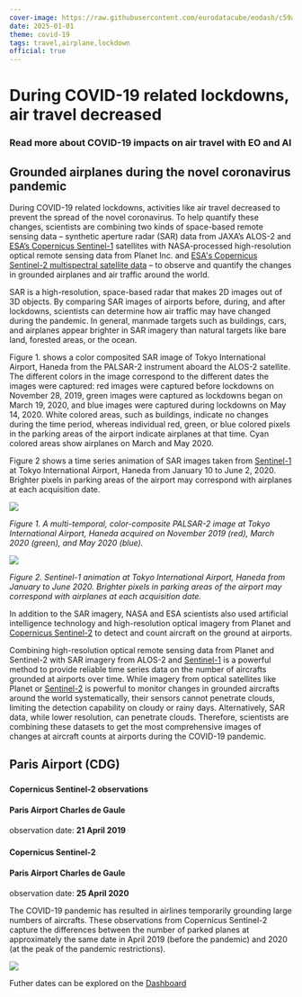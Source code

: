 ```yaml
---
cover-image: https://raw.githubusercontent.com/eurodatacube/eodash/c59adc7d580c6ced1f85a44c5bdd18bf94b3c9ee/app/public/data/trilateral/Esa_Nasa_jaxa_covid19_cover_V3.jpg
date: 2025-01-01
theme: covid-19
tags: travel,airplane,lockdown
official: true
---
```


#  During COVID-19 related lockdowns, air travel decreased<!--{ as="img" mode="hero" src="https://raw.githubusercontent.com/eurodatacube/eodash/c59adc7d580c6ced1f85a44c5bdd18bf94b3c9ee/app/public/data/trilateral/Esa_Nasa_jaxa_covid19_cover_V3.jpg" }-->
### Read more about COVID-19 impacts on air travel with EO and AI <!--{ style="font-size:1.5rem;opacity:0.7;margin-top:1rem;" }-->

## Grounded airplanes during the novel coronavirus pandemic

During COVID-19 related lockdowns, activities like air travel decreased to prevent the spread of the novel coronavirus. To help quantify these changes, scientists are combining two kinds of space-based remote sensing data – synthetic aperture radar (SAR) data from JAXA’s ALOS-2 and [ESA’s Copernicus Sentinel-1](https://sentinel.esa.int/web/sentinel/missions/sentinel-1) satellites with NASA-processed high-resolution optical remote sensing data from Planet Inc. and [ESA's Copernicus Sentinel-2 multispectral satellite data](https://sentinel.esa.int/web/sentinel/missions/sentinel-2) – to observe and quantify the changes in grounded airplanes and air traffic around the world.

SAR is a high-resolution, space-based radar that makes 2D images out of 3D objects. By comparing SAR images of airports before, during, and after lockdowns, scientists can determine how air traffic may have changed during the pandemic. In general, manmade targets such as buildings, cars, and airplanes appear brighter in SAR imagery than natural targets like bare land, forested areas, or the ocean.

Figure 1. shows a color composited SAR image of Tokyo International Airport, Haneda from the PALSAR-2 instrument aboard the ALOS-2 satellite. The different colors in the image correspond to the different dates the images were captured: red images were captured before lockdowns on November 28, 2019, green images were captured as lockdowns began on March 19, 2020, and blue images were captured during lockdowns on May 14, 2020. White colored areas, such as buildings, indicate no changes during the time period, whereas individual red, green, or blue colored pixels in the parking areas of the airport indicate airplanes at that time. Cyan colored areas show airplanes on March and May 2020.

Figure 2 shows a time series animation of SAR images taken from [Sentinel-1](https://sentinel.esa.int/web/sentinel/missions/sentinel-1) at Tokyo International Airport, Haneda from January 10 to June 2, 2020. Brighter pixels in parking areas of the airport may correspond with airplanes at each acquisition date.

![](https://raw.githubusercontent.com/eurodatacube/eodash/c59adc7d580c6ced1f85a44c5bdd18bf94b3c9ee/app/public/data/trilateral/JP01-E8_Fig1.png)

*Figure 1. A multi-temporal, color-composite PALSAR-2 image at Tokyo International Airport, Haneda acquired on November 2019 (red), March 2020 (green), and May 2020 (blue).*

![](https://raw.githubusercontent.com/eurodatacube/eodash/c59adc7d580c6ced1f85a44c5bdd18bf94b3c9ee/app/public/data/trilateral/JP01-E13b_Animation.gif)

*Figure 2. Sentinel-1 animation at Tokyo International Airport, Haneda from January to June 2020. Brighter pixels in parking areas of the airport may correspond with airplanes at each acquisition date.*

In addition to the SAR imagery, NASA and ESA scientists also used artificial intelligence technology and high-resolution optical imagery from Planet and [Copernicus Sentinel-2](https://sentinel.esa.int/web/sentinel/missions/sentinel-2) to detect and count aircraft on the ground at airports.

Combining high-resolution optical remote sensing data from Planet and Sentinel-2 with SAR imagery from ALOS-2 and [Sentinel-1](https://sentinel.esa.int/web/sentinel/missions/sentinel-1) is a powerful method to provide reliable time series data on the number of aircrafts grounded at airports over time. While imagery from optical satellites like Planet or [Sentinel-2](https://sentinel.esa.int/web/sentinel/missions/sentinel-2) is powerful to monitor changes in grounded aircrafts around the world systematically, their sensors cannot penetrate clouds, limiting the detection capability on cloudy or rainy days. Alternatively, SAR data, while lower resolution, can penetrate clouds. Therefore, scientists are combining these datasets to get the most comprehensive images of changes at aircraft counts at airports during the COVID-19 pandemic.

## Paris Airport (CDG) <!--{ as="eox-map" mode="tour" }-->

### <!--{ layers='[{"type":"Group","properties":{"id":"AnalysisGroup","title":"Data Layers"},"layers":[{"type":"Tile","properties":{"id":"FR8;:;2019-04-21T11:11:06;:;E13b_parked_airplanes;:;EPSG:3857","title":"E13b_parked_airplanes"},"source":{"type":"TileWMS","url":"https://services.sentinel-hub.com/ogc/wms/0635c213-17a1-48ee-aef7-9d1731695a54","projection":"EPSG:4326","tileGrid":{"tileSize":[512,512]},"params":{"LAYERS":["SENTINEL-2-L2A-TRUE-COLOR"],"TILED":true,"TIME":"2019-04-21T11:11:06/2019-04-21T23:11:05"}}}]},{"type":"Group","properties":{"id":"BaseLayersGroup","title":"Base Layers"},"layers":[{"type":"Tile","properties":{"id":"osm","title":"Background"},"source":{"type":"OSM"}}]}]' zoom="14.292591536229368" center=[2.57512311456145,49.00363044105609] projection="" animationOptions={duration:500}}-->
#### Copernicus Sentinel-2 observations 
#### Paris Airport Charles de Gaule

observation date: **21 April 2019**

### <!--{ layers='[{"type":"Group","properties":{"id":"AnalysisGroup","title":"Data Layers"},"layers":[{"type":"Tile","properties":{"id":"FR8;:;2020-04-25T10:57:23;:;E13b_parked_airplanes;:;EPSG:3857","title":"E13b_parked_airplanes"},"source":{"type":"TileWMS","url":"https://services.sentinel-hub.com/ogc/wms/0635c213-17a1-48ee-aef7-9d1731695a54","projection":"EPSG:4326","tileGrid":{"tileSize":[512,512]},"params":{"LAYERS":["SENTINEL-2-L2A-TRUE-COLOR"],"TILED":true,"TIME":"2020-04-25T10:57:23/2020-04-25T22:57:22"}}}]},{"type":"Group","properties":{"id":"BaseLayersGroup","title":"Base Layers"},"layers":[{"type":"Tile","properties":{"id":"osm","title":"Background"},"source":{"type":"OSM"}}]}]' zoom="14.292591536229368" center=[2.57512311456145,49.00363044105609] projection="" animationOptions={duration:500}}-->
#### Copernicus Sentinel-2
#### Paris Airport Charles de Gaule

observation date: **25 April 2020**

The COVID-19 pandemic has resulted in airlines temporarily grounding large numbers of aircrafts. These observations from Copernicus Sentinel-2 capture the differences between the number of parked planes at approximately the same date in April 2019 (before the pandemic) and 2020 (at the peak of the pandemic restrictions). 

![](https://raw.githubusercontent.com/aapopescu/eodashboard-narratives/aapopescu/corrections-stories-before-lps/assets/aapopescu/CDG-parked-planes-1750505646482.png)

Futher dates can be explored on the [Dashboard](https://eodashboard.org/explore/?x=2.5751&y=49.0036&z=14.2926&datetime=2020-04-25&template=expert&indicator=E13b&poi=FR8)

